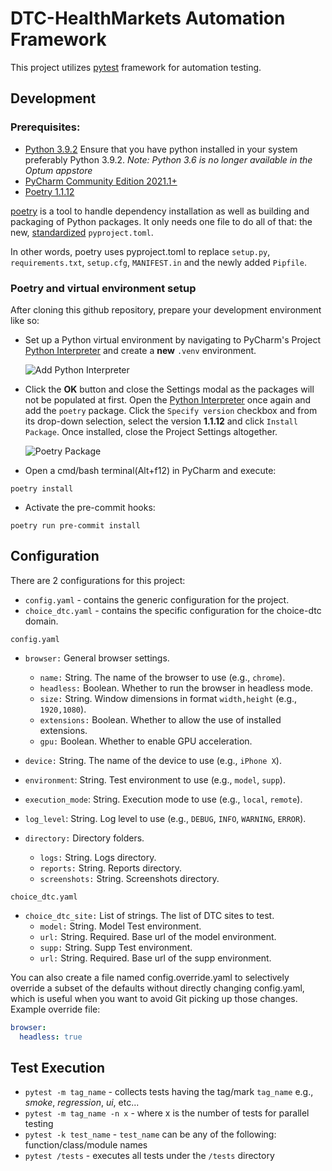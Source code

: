 # DTC-HealthMarkets Automation Framework

This project utilizes [pytest](https://docs.pytest.org/en/6.2.x/) framework for automation testing.

## Development
### Prerequisites:

* [Python 3.9.2](https://optum.service-now.com/euts_intake?id=euts_appstore_app_details&appKeyId=34149) Ensure that you have python installed in your system preferably Python 3.9.2. _Note: Python 3.6 is no longer available in the Optum appstore_
* [PyCharm Community Edition 2021.1+](https://optum.service-now.com/euts_intake?id=euts_appstore_app_details&appKeyId=35931)
* [Poetry 1.1.12](https://github.com/python-poetry/poetry)

[poetry](https://github.com/python-poetry/poetry) is a tool to handle dependency installation as well as building and packaging of Python packages. It only needs one file to do all of that: the new, [standardized](https://www.python.org/dev/peps/pep-0518/) `pyproject.toml`.

In other words, poetry uses pyproject.toml to replace `setup.py`, `requirements.txt`, `setup.cfg`, `MANIFEST.in` and the newly added `Pipfile`.

### Poetry and virtual environment setup

After cloning this github repository, prepare your development environment like so:

* Set up a Python virtual environment by navigating to PyCharm's Project [Python Interpreter](https://www.jetbrains.com/help/pycharm/configuring-python-interpreter.html#add_new_project_interpreter) and create a **new** `.venv` environment.

     ![Add Python Interpreter](https://user-images.githubusercontent.com/89407715/152498209-f82b2e26-9bda-40e1-85be-d28dbce55d2e.PNG)

* Click the **OK** button and close the Settings modal as the packages will not be populated at first. Open the [Python Interpreter](https://www.jetbrains.com/help/pycharm/configuring-python-interpreter.html#add_new_project_interpreter) once again and add the `poetry` package. Click the `Specify version` checkbox and from its drop-down selection, select the version **1.1.12** and click `Install Package`. Once installed, close the Project Settings altogether.

     ![Poetry Package](https://user-images.githubusercontent.com/89407715/152507704-7dd657fe-9716-4347-9c08-98a03a53cfba.png)

* Open a cmd/bash terminal(Alt+f12) in PyCharm and execute:
```console
poetry install
```
* Activate the pre-commit hooks:
```console
poetry run pre-commit install
```

## Configuration

There are 2 configurations for this project:
* `config.yaml` - contains the generic configuration for the project.
* `choice_dtc.yaml` - contains the specific configuration for the choice-dtc domain.

`config.yaml`
* `browser:` General browser settings.
  * `name:` String. The name of the browser to use (e.g., `chrome`).
  * `headless:` Boolean. Whether to run the browser in headless mode.
  * `size:` String. Window dimensions in format `width,height` (e.g., `1920,1080`).
  * `extensions:` Boolean. Whether to allow the use of installed extensions.
  * `gpu:` Boolean. Whether to enable GPU acceleration.

* `device:` String. The name of the device to use (e.g., `iPhone X`).
* `environment`: String. Test environment to use (e.g., `model`, `supp`).
* `execution_mode`: String. Execution mode to use (e.g., `local`, `remote`).
* `log_level`: String. Log level to use (e.g., `DEBUG`, `INFO`, `WARNING`, `ERROR`).

* `directory:` Directory folders.
  * `logs:` String. Logs directory.
  * `reports:` String. Reports directory.
  * `screenshots:` String. Screenshots directory.
  

`choice_dtc.yaml`
* `choice_dtc_site:` List of strings. The list of DTC sites to test.
  * `model:` String. Model Test environment.
  * `url:` String. Required. Base url of the model environment.
  * `supp:` String. Supp Test environment.
  * `url:` String. Required. Base url of the supp environment.

You can also create a file named config.override.yaml to selectively override
a subset of the defaults without directly changing config.yaml, which is useful
when you want to avoid Git picking up those changes. Example override file:

```yaml
browser:
  headless: true
```


## Test Execution

* `pytest -m tag_name` - collects tests having the tag/mark `tag_name` e.g., _smoke_, _regression_, _ui_, etc...
* `pytest -m tag_name -n x` - where x is the number of tests for parallel testing
* `pytest -k test_name` - `test_name` can be any of the following: function/class/module names
* `pytest /tests` - executes all tests under the `/tests` directory
